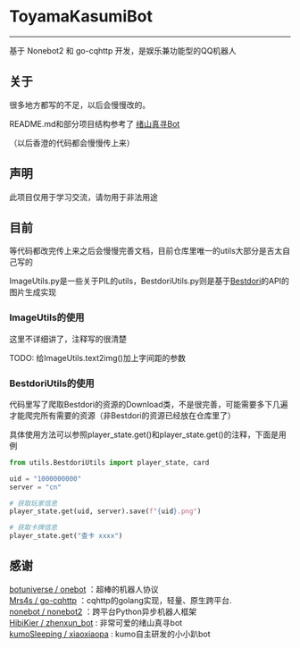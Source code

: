 # ToyamaKasumiBot

****
基于 Nonebot2 和 go-cqhttp 开发，是娱乐兼功能型的QQ机器人

## 关于

很多地方都写的不足，以后会慢慢改的。

README.md和部分项目结构参考了 [绪山真寻Bot](https://github.com/nonebot/nonebot2)

（以后香澄的代码都会慢慢传上来）

## 声明

此项目仅用于学习交流，请勿用于非法用途

## 目前

等代码都改完传上来之后会慢慢完善文档，目前仓库里唯一的utils大部分是吉太自己写的

ImageUtils.py是一些关于PIL的utils，BestdoriUtils.py则是基于[Bestdori](https://bestdori.com/)的API的图片生成实现

### ImageUtils的使用

这里不详细讲了，注释写的很清楚

TODO: 给ImageUtils.text2img()加上字间距的参数

### BestdoriUtils的使用

代码里写了爬取Bestdori的资源的Download类，不是很完善，可能需要多下几遍才能爬完所有需要的资源（非Bestdori的资源已经放在仓库里了）

具体使用方法可以参照player_state.get()和player_state.get()的注释，下面是用例

```python
from utils.BestdoriUtils import player_state, card

uid = "1000000000"
server = "cn"

# 获取玩家信息
player_state.get(uid, server).save(f"{uid}.png")

# 获取卡牌信息
player_state.get("查卡 xxxx")
```

## 感谢

[botuniverse / onebot](https://github.com/botuniverse/onebot) ：超棒的机器人协议  
[Mrs4s / go-cqhttp](https://github.com/Mrs4s/go-cqhttp) ：cqhttp的golang实现，轻量、原生跨平台.  
[nonebot / nonebot2](https://github.com/nonebot/nonebot2) ：跨平台Python异步机器人框架  
[HibiKier / zhenxun_bot](https://github.com/HibiKier/zhenxun_bot) : 非常可爱的绪山真寻bot  
[kumoSleeping / xiaoxiaopa](https://github.com/kumoSleeping/xiaoxiaopa) : kumo自主研发的小小趴bot
